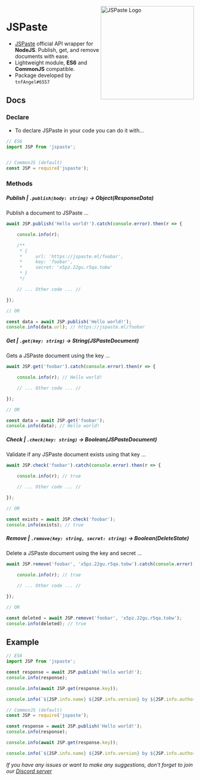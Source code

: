<a href="https://jspaste.ml">
<img src="https://jspaste.ml/logo.png" alt="JSPaste Logo" width="250" height="250" align="right"/>
</a>

# JSPaste

- [JSPaste](https://jspaste.ml) official API wrapper for **NodeJS**. Publish, get, and remove documents with ease.
- Lightweight module, **ES6** and **CommonJS** compatible.
- Package developed by `tnfAngel#6557`

## Docs

### Declare

- To declare JSPaste in your code you can do it with...

```js
// ES6
import JSP from 'jspaste';


// CommonJS (default)
const JSP = require('jspaste');
```

### Methods

##### Publish | `.publish(body: string)` -> Object(ResponseData)

Publish a document to JSPaste ...

```js
await JSP.publish('Hello world!').catch(console.error).then(r => {

    console.info(r);

    /**
     * {
     *     url: 'https://jspaste.ml/foobar',
     *     key: 'foobar',
     *     secret: 'x5pz.22gu.r5qa.tobw'
     * }
     */

    // ... Other code ... //

});

// OR

const data = await JSP.publish('Hello world!');
console.info(data.url); // https://jspaste.ml/foobar
```

##### Get | `.get(key: string)` -> String(JSPasteDocument)

Gets a JSPaste document using the key ...

```js
await JSP.get('foobar').catch(console.error).then(r => {

    console.info(r); // Hello world!

    // ... Other code ... //

});

// OR

const data = await JSP.get('foobar');
console.info(data); // Hello world!
```

##### Check | `.check(key: string)` -> Boolean(JSPasteDocument)

Validate if any JSPaste document exists using that key ...

```js
await JSP.check('foobar').catch(console.error).then(r => {

    console.info(r); // true

    // ... Other code ... //

});

// OR

const exists = await JSP.check('foobar');
console.info(exists); // true
```

##### Remove | `.remove(key: string, secret: string)` -> Boolean(DeleteState)

Delete a JSPaste document using the key and secret ...

```js
await JSP.remove('foobar', 'x5pz.22gu.r5qa.tobw').catch(console.error).then(r => {

    console.info(r); // true

    // ... Other code ... //

});

// OR

const deleted = await JSP.remove('foobar', 'x5pz.22gu.r5qa.tobw');
console.info(deleted); // true
```

## Example

```js
// ES6
import JSP from 'jspaste';

const response = await JSP.publish('Hello world!');
console.info(response);

console.info(await JSP.get(response.key));

console.info(`${JSP.info.name} ${JSP.info.version} by ${JSP.info.author}`);
```

```js
// CommonJS (default)
const JSP = require('jspaste');

const response = await JSP.publish('Hello world!');
console.info(response);

console.info(await JSP.get(response.key));

console.info(`${JSP.info.name} ${JSP.info.version} by ${JSP.info.author}`);
```

_If you have any issues or want to make any suggestions, don't forget to join our [Discord server](https://discord.gg/8RNAdpK)_
